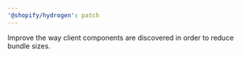 ```yaml
---
'@shopify/hydrogen': patch
---
```


Improve the way client components are discovered in order to reduce bundle sizes.
